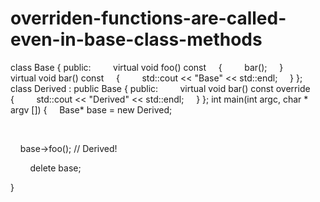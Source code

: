 # overriden-functions-are-called-even-in-base-class-methods

class Base
 {
public:
    
     virtual void foo() const
     {
         bar();
     }
    
     virtual void bar() const
     {
         std::cout << "Base" << std::endl;
     }
 };
class Derived : public Base
 {
public:
    
     virtual void bar() const override
     {
         std::cout << "Derived" << std::endl;
     }
 };
int main(int argc, char * argv [])
 {
     Base* base = new Derived;

   

    base->foo(); // Derived!

   
     delete base;

}
